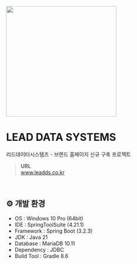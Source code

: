 <img src="https://github.com/KwonSsohyun/LDS_Homepage/assets/90014589/5e48f177-ed83-4ddb-a8e9-674ff2d422da" width="300"/>

# LEAD DATA SYSTEMS

리드데이터시스템즈 - 브랜드 홈페이지 신규 구축 프로젝트
<br>
> **URL**   
> www.leadds.co.kr

<br>

## ⚙ 개발 환경
- OS : Windows 10 Pro (64bit)
- IDE : SpringToolSuite (4.21.1)
- Framework : Spring Boot (3.2.3)
- JDK : Java 21
- Database : MariaDB 10.11
- Dependency : JDBC
- Build Tool : Gradle 8.6
<br>
